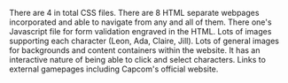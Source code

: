 There are 4 in total CSS files.
There are 8 HTML separate webpages incorporated and able to navigate from any and all of them.
There one's Javascript file for form validation engraved in the HTML.
Lots of images supporting each character (Leon, Ada, Claire, Jill).
Lots of general images for backgrounds and content containers within the website.
It has an interactive nature of being able to click and select characters.
Links to external gamepages including Capcom's official website.
